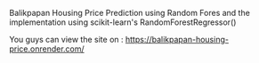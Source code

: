 Balikpapan Housing Price Prediction using Random Fores and the implementation using scikit-learn's RandomForestRegressor()

You guys can view the site on :
https://balikpapan-housing-price.onrender.com/
